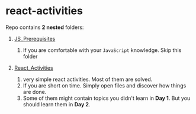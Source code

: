 # react-activities

Repo contains **2 nested** folders:

1. [JS_Prerequisites](JS_Prerequisites)
    1. If you are comfortable with your `JavaScript` knowledge. Skip this folder

2. [React_Activities](React_Activities)
    1. very simple react activities. Most of them are solved.
    2. If you are short on time. Simply open files and discover how things are done.
    3. Some of them might contain topics you didn't learn in **Day 1**. But you should learn them in **Day 2**.   
